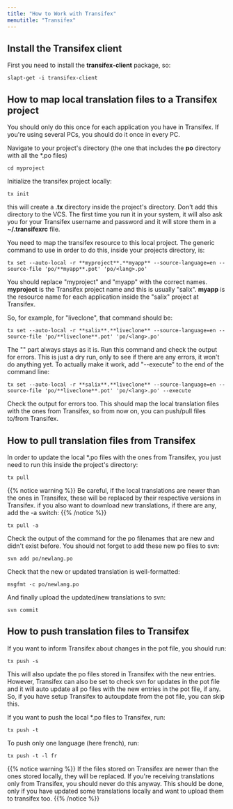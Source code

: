 ```yaml
---
title: "How to Work with Transifex"
menutitle: "Transifex"
---
```


## Install the Transifex client 


First you need to install the **transifex-client** package, so:

```
slapt-get -i transifex-client
```

## How to map local translation files to a Transifex project 


You should only do this once for each application you have in Transifex. If
you're using several PCs, you should do it once in every PC.

Navigate to your project's directory (the one that includes the **po**
directory with all the *.po files)

```
cd myproject
```

Initialize the transifex project locally:

```
tx init
```

this will create a .**tx** directory inside the project's directory. Don't add
this directory to the VCS. The first time you run it in your system, it will
also ask you for your Transifex username and password and it will store them in
a **~/.transifexrc** file.

You need to map the transifex resource to this local project. The generic
command to use in order to do this, inside your projects directory, is:

```
tx set --auto-local -r **myproject**.**myapp** --source-language=en --source-file 'po/**myapp**.pot' 'po/<lang>.po'
```

You should replace "myproject" and "myapp" with the correct names.
__myproject__ is the Transifex project name and this is usually "salix".
__myapp__ is the resource name for each application inside the "salix" project
at Transifex.

So, for example, for "liveclone", that command should be:

```
tx set --auto-local -r **salix**.**liveclone** --source-language=en --source-file 'po/**liveclone**.pot' 'po/<lang>.po'
```

The "<lang>" part always stays as it is. Run this command and check the output
for errors. This is just a dry run, only to see if there are any errors, it
won't do anything yet. To actually make it work, add "--execute" to the end of
the command line:

```
tx set --auto-local -r **salix**.**liveclone** --source-language=en --source-file 'po/**liveclone**.pot' 'po/<lang>.po' --execute
```

Check the output for errors too. This should map the local translation files
with the ones from Transifex, so from now on, you can push/pull files to/from
Transifex.

## How to pull translation files from Transifex 

In order to update the local *.po files with the ones from Transifex, you just need to run this inside the project's directory:

```
tx pull
```

{{% notice warning %}}
Be careful, if the local translations are newer than the ones in Transifex,
these will be replaced by their respective versions in Transifex. if you also
want to download new translations, if there are any, add the -a switch:
{{% /notice %}}

```
tx pull -a
```

Check the output of the command for the po filenames that are new and didn't
exist before. You should not forget to add these new po files to svn:

```
svn add po/newlang.po
```

Check that the new or updated translation is well-formatted:

```
msgfmt -c po/newlang.po
```
And finally upload the updated/new translations to svn:

```
svn commit
```

## How to push translation files to Transifex 

If you want to inform Transifex about changes in the pot file, you should run:

```
tx push -s
```

This will also update the po files stored in Transifex with the new entries.
However, Transifex can also be set to check svn for updates in the pot file and
it will auto update all po files with the new entries in the pot file, if any.
So, if you have setup Transifex to autoupdate from the pot file, you can skip
this.

If you want to push the local *.po files to Transifex, run:

```
tx push -t
```
To push only one language (here french), run:

```
tx push -t -l fr
```

{{% notice warning %}}
If the files stored on Transifex are newer than the ones stored locally, they
will be replaced. If you're receiving translations only from Transifex, you
should never do this anyway. This should be done, only if you have updated some
translations locally and want to upload them to transifex too.
{{% /notice %}}

